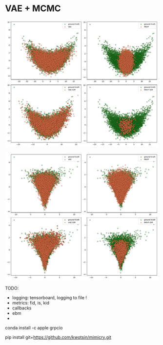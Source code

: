 # VAE + MCMC

![](figs/vae_rnvp_banana_embed.png)

![](figs/vae_rnvp_funnel_embed.png)

TODO:


* logging: tensorboard, logging to file !
* metrics: fid, is, kid
* callbacks
* ebm
* 


conda install -c apple grpcio

pip install git+https://github.com/kwotsin/mimicry.git